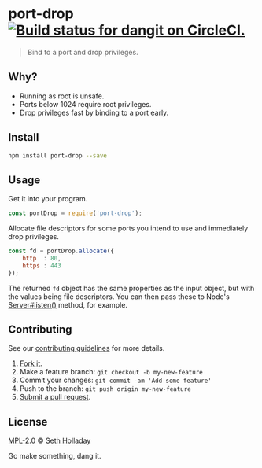 # port-drop [![Build status for dangit on CircleCI.](https://img.shields.io/circleci/project/sholladay/dangit/master.svg "CircleCI Build Status")](https://circleci.com/gh/sholladay/dangit "Dangit Builds")

> Bind to a port and drop privileges.

## Why?

 - Running as root is unsafe.
 - Ports below 1024 require root privileges.
 - Drop privileges fast by binding to a port early.

## Install

```sh
npm install port-drop --save
```

## Usage

Get it into your program.

```js
const portDrop = require('port-drop');
```

Allocate file descriptors for some ports you intend to use and immediately drop privileges.

```js
const fd = portDrop.allocate({
    http  : 80,
    https : 443
});
```

The returned `fd` object has the same properties as the input object, but with the values being file descriptors. You can then pass these to Node's [Server#listen()](https://nodejs.org/api/http.html#http_server_listen_handle_callback) method, for example.

## Contributing

See our [contributing guidelines](https://github.com/sholladay/port-drop/blob/master/CONTRIBUTING.md "The guidelines for participating in this project.") for more details.

1. [Fork it](https://github.com/sholladay/port-drop/fork).
2. Make a feature branch: `git checkout -b my-new-feature`
3. Commit your changes: `git commit -am 'Add some feature'`
4. Push to the branch: `git push origin my-new-feature`
5. [Submit a pull request](https://github.com/sholladay/port-drop/compare "Submit code to this project for review.").

## License

[MPL-2.0](https://github.com/sholladay/port-drop/blob/master/LICENSE "The license for port-drop.") © [Seth Holladay](http://seth-holladay.com "Author of port-drop.")

Go make something, dang it.

